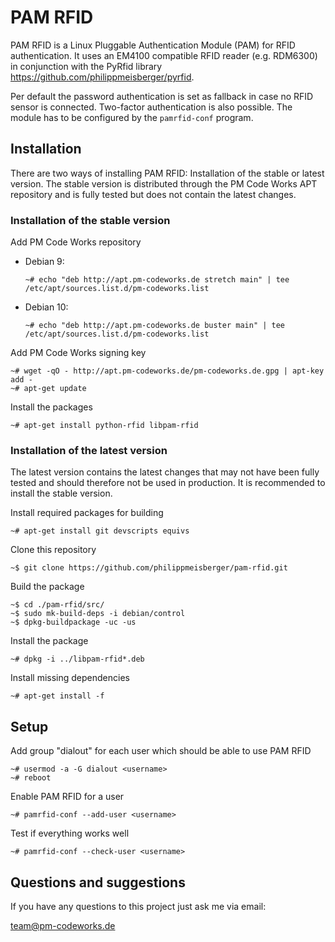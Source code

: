 PAM RFID
========

PAM RFID is a Linux Pluggable Authentication Module (PAM) for RFID authentication. It uses an EM4100 compatible RFID reader (e.g. RDM6300) in conjunction with the PyRfid library <https://github.com/philippmeisberger/pyrfid>.

Per default the password authentication is set as fallback in case no RFID sensor is connected. Two-factor authentication is also possible. The module has to be configured by the `pamrfid-conf` program.

Installation
------------

There are two ways of installing PAM RFID: Installation of the stable or latest version. The stable version is distributed through the PM Code Works APT repository and is fully tested but does not contain the latest changes.

### Installation of the stable version

Add PM Code Works repository

* Debian 9:

    `~# echo "deb http://apt.pm-codeworks.de stretch main" | tee /etc/apt/sources.list.d/pm-codeworks.list`

* Debian 10:

    `~# echo "deb http://apt.pm-codeworks.de buster main" | tee /etc/apt/sources.list.d/pm-codeworks.list`

Add PM Code Works signing key

    ~# wget -qO - http://apt.pm-codeworks.de/pm-codeworks.de.gpg | apt-key add -
    ~# apt-get update

Install the packages

    ~# apt-get install python-rfid libpam-rfid

### Installation of the latest version

The latest version contains the latest changes that may not have been fully tested and should therefore not be used in production. It is recommended to install the stable version.

Install required packages for building

    ~# apt-get install git devscripts equivs

Clone this repository

    ~$ git clone https://github.com/philippmeisberger/pam-rfid.git

Build the package

    ~$ cd ./pam-rfid/src/
    ~$ sudo mk-build-deps -i debian/control
    ~$ dpkg-buildpackage -uc -us

Install the package

    ~# dpkg -i ../libpam-rfid*.deb

Install missing dependencies

    ~# apt-get install -f

Setup
-----

Add group "dialout" for each user which should be able to use PAM RFID

    ~# usermod -a -G dialout <username>
    ~# reboot

Enable PAM RFID for a user

    ~# pamrfid-conf --add-user <username>

Test if everything works well

    ~# pamrfid-conf --check-user <username>

Questions and suggestions
-------------------------

If you have any questions to this project just ask me via email:

<team@pm-codeworks.de>
